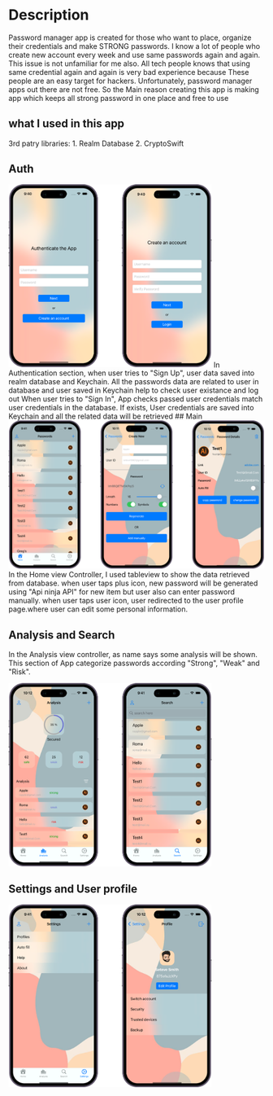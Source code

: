 # Description
Password manager app is created for those who want to place, organize their credentials and make STRONG passwords. I know a lot of people who create new account every week and use same passwords again and again. This issue is not unfamiliar for me also. All tech people knows that using same credential again and again is very bad experience because These people are an easy target for hackers. Unfortunately, password manager apps out there are not free. So the Main reason creating this app is making app which keeps all strong password in one place and free to use 

## what I used in this app
   3rd patry libraries: 1. Realm Database 2. CryptoSwift
   

## Auth
<img src = "https://github.com/ravshanmacos/PasswordManager/blob/main/PasswordManager/Resources/Auth.png" width = "400" />
    In Authentication section, when user tries to "Sign Up", user data saved into realm database and Keychain. All the passwords data are related to user in database and user saved in Keychain help to check user existance and log out
     When user tries to "Sign In", App checks passed user credentials match user credentials in the database. If exists, User credentials are saved into Keychain and all the related data will be retrieved
## Main
<img src = "https://github.com/ravshanmacos/PasswordManager/blob/main/PasswordManager/Resources/Main.png" width = "600" />
In the Home view Controller, I used tableview to show the data retrieved from database. when user taps plus icon, new password will be generated using "Api ninja API" for new item but user also can enter password manually.
    when user taps user icon, user redirected to the user profile page.where user can edit some personal information. 

## Analysis and Search

In the Analysis view controller, as name says some analysis will be shown. 
This section of App categorize passwords according "Strong", "Weak" and "Risk".

<img src = "https://github.com/ravshanmacos/PasswordManager/blob/main/PasswordManager/Resources/AnalysisAndSearch.png" width = "400" />


## Settings and User profile


<img src = "https://github.com/ravshanmacos/PasswordManager/blob/main/PasswordManager/Resources/SettingsAndProfile.png" width = "400" />

